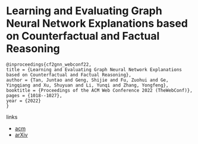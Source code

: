 # Learning and Evaluating Graph Neural Network Explanations based on Counterfactual and Factual Reasoning

```
@inproceedings{cf2gnn_webconf22,
title = {Learning and Evaluating Graph Neural Network Explanations based on Counterfactual and Factual Reasoning},
author = {Tan, Juntao and Geng, Shijie and Fu, Zuohui and Ge, Yingqiang and Xu, Shuyuan and Li, Yunqi and Zhang, Yongfeng},
booktitle = {Proceedings of the ACM Web Conference 2022 (TheWebConf)},
pages = {1018--1027},
year = {2022}
}
```

links
- [acm](https://dl.acm.org/doi/10.1145/3485447.3511948)
- [arXiv](https://arxiv.org/abs/2202.08816)

